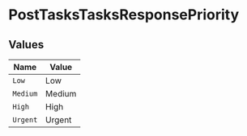 # PostTasksTasksResponsePriority


## Values

| Name     | Value    |
| -------- | -------- |
| `Low`    | Low      |
| `Medium` | Medium   |
| `High`   | High     |
| `Urgent` | Urgent   |